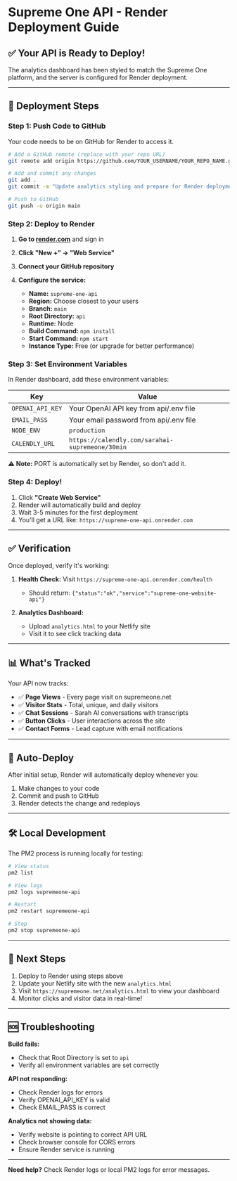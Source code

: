 # Supreme One API - Render Deployment Guide

## ✅ Your API is Ready to Deploy!

The analytics dashboard has been styled to match the Supreme One platform, and the server is configured for Render deployment.

---

## 🚀 Deployment Steps

### Step 1: Push Code to GitHub

Your code needs to be on GitHub for Render to access it.

```bash
# Add a GitHub remote (replace with your repo URL)
git remote add origin https://github.com/YOUR_USERNAME/YOUR_REPO_NAME.git

# Add and commit any changes
git add .
git commit -m "Update analytics styling and prepare for Render deployment"

# Push to GitHub
git push -u origin main
```

### Step 2: Deploy to Render

1. **Go to [render.com](https://render.com)** and sign in
2. **Click "New +" → "Web Service"**
3. **Connect your GitHub repository**
4. **Configure the service:**

   - **Name:** `supreme-one-api`
   - **Region:** Choose closest to your users
   - **Branch:** `main`
   - **Root Directory:** `api`
   - **Runtime:** Node
   - **Build Command:** `npm install`
   - **Start Command:** `npm start`
   - **Instance Type:** Free (or upgrade for better performance)

### Step 3: Set Environment Variables

In Render dashboard, add these environment variables:

| Key | Value |
|-----|-------|
| `OPENAI_API_KEY` | Your OpenAI API key from api/.env file |
| `EMAIL_PASS` | Your email password from api/.env file |
| `NODE_ENV` | `production` |
| `CALENDLY_URL` | `https://calendly.com/sarahai-supremeone/30min` |

⚠️ **Note:** PORT is automatically set by Render, so don't add it.

### Step 4: Deploy!

1. Click **"Create Web Service"**
2. Render will automatically build and deploy
3. Wait 3-5 minutes for the first deployment
4. You'll get a URL like: `https://supreme-one-api.onrender.com`

---

## ✅ Verification

Once deployed, verify it's working:

1. **Health Check:** Visit `https://supreme-one-api.onrender.com/health`
   - Should return: `{"status":"ok","service":"supreme-one-website-api"}`

2. **Analytics Dashboard:**
   - Upload `analytics.html` to your Netlify site
   - Visit it to see click tracking data

---

## 📊 What's Tracked

Your API now tracks:

- ✅ **Page Views** - Every page visit on supremeone.net
- ✅ **Visitor Stats** - Total, unique, and daily visitors
- ✅ **Chat Sessions** - Sarah AI conversations with transcripts
- ✅ **Button Clicks** - User interactions across the site
- ✅ **Contact Forms** - Lead capture with email notifications

---

## 🔄 Auto-Deploy

After initial setup, Render will automatically deploy whenever you:

1. Make changes to your code
2. Commit and push to GitHub
3. Render detects the change and redeploys

---

## 🛠️ Local Development

The PM2 process is running locally for testing:

```bash
# View status
pm2 list

# View logs
pm2 logs supremeone-api

# Restart
pm2 restart supremeone-api

# Stop
pm2 stop supremeone-api
```

---

## 📝 Next Steps

1. Deploy to Render using steps above
2. Update your Netlify site with the new `analytics.html`
3. Visit `https://supremeone.net/analytics.html` to view your dashboard
4. Monitor clicks and visitor data in real-time!

---

## 🆘 Troubleshooting

**Build fails:**
- Check that Root Directory is set to `api`
- Verify all environment variables are set correctly

**API not responding:**
- Check Render logs for errors
- Verify OPENAI_API_KEY is valid
- Check EMAIL_PASS is correct

**Analytics not showing data:**
- Verify website is pointing to correct API URL
- Check browser console for CORS errors
- Ensure Render service is running

---

**Need help?** Check Render logs or local PM2 logs for error messages.
